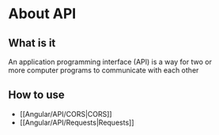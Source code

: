 # About API
## What is it
An application programming interface (API) is a way for two or more computer programs to communicate with each other
## How to use
- [[Angular/API/CORS|CORS]]
- [[Angular/API/Requests|Requests]]